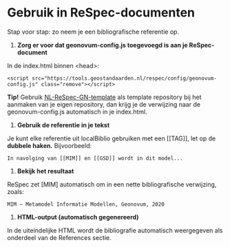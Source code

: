# Gebruik in ReSpec-documenten

Stap voor stap: zo neem je een bibliografische referentie op.

1.  **Zorg er voor dat geonovum-config.js toegevoegd is aan je ReSpec-document**

In de index.html binnen \<head\>:

~~~~~~~~~~~~~~~~~~~~~~~~~~~~~~~~~~~~~~~~~~~~~~~~~~~~~~~~~~~~~~~~~~~~~~~~~~~~~~~~
<script src="https://tools.geostandaarden.nl/respec/config/geonovum-config.js" class="remove"></script>
~~~~~~~~~~~~~~~~~~~~~~~~~~~~~~~~~~~~~~~~~~~~~~~~~~~~~~~~~~~~~~~~~~~~~~~~~~~~~~~~

**Tip!** Gebruik
[NL-ReSpec-GN-template](https://github.com/Geonovum/NL-ReSpec-GN-template) als
template repository bij het aanmaken van je eigen repository, dan krijg je de
verwijzing naar de geonovum-config.js automatisch in je index.html.

1.  **Gebruik de referentie in je tekst**

Je kunt elke referentie uit localBiblio gebruiken met een [[TAG]], let op de
**dubbele haken.** Bijvoorbeeld:

~~~~~~~~~~~~~~~~~~~~~~~~~~~~~~~~~~~~~~~~~~~~~~~~~~~~~~~~~~~~~~~~~~~~~~~~~~~~~~~~
In navolging van [[MIM]] en [[GSD]] wordt in dit model...
~~~~~~~~~~~~~~~~~~~~~~~~~~~~~~~~~~~~~~~~~~~~~~~~~~~~~~~~~~~~~~~~~~~~~~~~~~~~~~~~

1.  **Bekijk het resultaat**

ReSpec zet [MIM] automatisch om in een nette bibliografische verwijzing, zoals:

~~~~~~~~~~~~~~~~~~~~~~~~~~~~~~~~~~~~~~~~~~~~~~~~~~~~~~~~~~~~~~~~~~~~~~~~~~~~~~~~
MIM — Metamodel Informatie Modellen, Geonovum, 2020
~~~~~~~~~~~~~~~~~~~~~~~~~~~~~~~~~~~~~~~~~~~~~~~~~~~~~~~~~~~~~~~~~~~~~~~~~~~~~~~~

1.  **HTML-output (automatisch gegenereerd)**

In de uiteindelijke HTML wordt de bibliografie automatisch weergegeven als
onderdeel van de References sectie.
